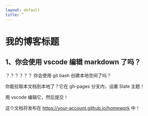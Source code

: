 ```yaml
---
layout: default
title: ”
---
```


# 我的博客标题

## 1、你会使用 vscode 编辑 markdown 了吗？
？？？？？？
你会使用 git bash 创建本地空间了吗？

你能拉取本文档到本地了？它在 gh-pages 分支内，设置 Slate 主题！

用 vscode 编辑它，然后提交！

这个文档将发布在 https://your-account.github.io/homework 中！